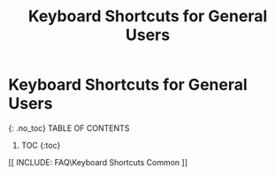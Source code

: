 ﻿---
layout: default
title: "Keyboard Shortcuts for General Users"
parent: Workbench User Guide

nav_order: 98
---
# Keyboard Shortcuts for General Users
{: .no_toc}
TABLE OF CONTENTS 
1. TOC
{:toc}  

  [[ INCLUDE: FAQ\Keyboard Shortcuts Common ]]


